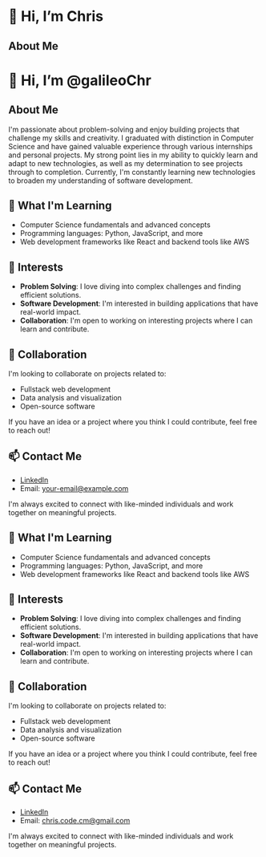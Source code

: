 # 👋 Hi, I’m Chris

## About Me

# 👋 Hi, I’m @galileoChr

## About Me

I'm passionate about problem-solving and enjoy building projects that challenge my skills and creativity. I graduated with distinction in Computer Science and have gained valuable experience through various internships and personal projects. My strong point lies in my ability to quickly learn and adapt to new technologies, as well as my determination to see projects through to completion. Currently, I'm constantly learning new technologies to broaden my understanding of software development.

## 🌱 What I'm Learning

- Computer Science fundamentals and advanced concepts
- Programming languages: Python, JavaScript, and more
- Web development frameworks like React and backend tools like AWS

## 👀 Interests

- **Problem Solving**: I love diving into complex challenges and finding efficient solutions.
- **Software Development**: I'm interested in building applications that have real-world impact.
- **Collaboration**: I'm open to working on interesting projects where I can learn and contribute.

## 💞️ Collaboration

I'm looking to collaborate on projects related to:
- Fullstack web development
- Data analysis and visualization
- Open-source software

If you have an idea or a project where you think I could contribute, feel free to reach out!

## 📫 Contact Me

- [LinkedIn](https://www.linkedin.com/in/your-profile-link-here) 
- Email: your-email@example.com

I'm always excited to connect with like-minded individuals and work together on meaningful projects.

<!---
galileoChr/galileoChr is a ✨ special ✨ repository because its `README.md` (this file) appears on your GitHub profile.
You can click the Preview link to take a look at your changes.
--->


## 🌱 What I'm Learning

- Computer Science fundamentals and advanced concepts
- Programming languages: Python, JavaScript, and more
- Web development frameworks like React and backend tools like AWS

## 👀 Interests

- **Problem Solving**: I love diving into complex challenges and finding efficient solutions.
- **Software Development**: I'm interested in building applications that have real-world impact.
- **Collaboration**: I'm open to working on interesting projects where I can learn and contribute.

## 💞️ Collaboration

I'm looking to collaborate on projects related to:
- Fullstack web development
- Data analysis and visualization
- Open-source software

If you have an idea or a project where you think I could contribute, feel free to reach out!

## 📫 Contact Me

- [LinkedIn](https://www.linkedin.com/in/christophe-manzi/) 
- Email: chris.code.cm@gmail.com

I'm always excited to connect with like-minded individuals and work together on meaningful projects.

<!---
galileoChr/galileoChr is a ✨ special ✨ repository because its `README.md` (this file) appears on your GitHub profile.
You can click the Preview link to take a look at your changes.
--->
